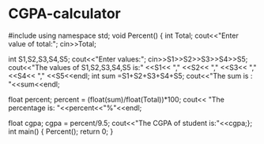 # CGPA-calculator
#include <iostream>
using namespace std;
void Percent()
{
  int Total;
  cout<<"Enter value of total:"; cin>>Total;

  int S1,S2,S3,S4,S5;
  cout<<"Enter values:";
  cin>>S1>>S2>>S3>>S4>>S5;
  cout<<"The values of S1,S2,S3,S4,S5 is:" <<S1<< "," <<S2<< "," <<S3<< "," <<S4<< "," <<S5<<endl;
  int sum =S1+S2+S3+S4+S5;
  cout<<"The sum is : "<<sum<<endl;

  float percent;
  percent = (float(sum)/float(Total))*100;
  cout<< "The percentage is: "<<percent<<"%"<<endl;
  
  float cgpa;
  cgpa = percent/9.5;
  cout<<"The CGPA of student is:"<<cgpa;};
int main()
{
  Percent();
  return 0;
}

